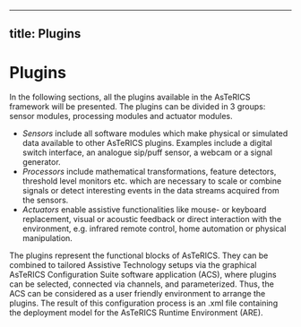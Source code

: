   

---
title: Plugins
---

# Plugins

In the following sections, all the plugins available in the AsTeRICS framework will be presented. The plugins can be divided in 3 groups: sensor modules, processing modules and actuator modules.

*   _Sensors_ include all software modules which make physical or simulated data available to other AsTeRICS plugins. Examples include a digital switch interface, an analogue sip/puff sensor, a webcam or a signal generator.
*   _Processors_ include mathematical transformations, feature detectors, threshold level monitors etc. which are necessary to scale or combine signals or detect interesting events in the data streams acquired from the sensors.
*   _Actuators_ enable assistive functionalities like mouse- or keyboard replacement, visual or acoustic feedback or direct interaction with the environment, e.g. infrared remote control, home automation or physical manipulation.

The plugins represent the functional blocks of AsTeRICS. They can be combined to tailored Assistive Technology setups via the graphical AsTeRICS Configuration Suite software application (ACS), where plugins can be selected, connected via channels, and parameterized. Thus, the ACS can be considered as a user friendly environment to arrange the plugins. The result of this configuration process is an .xml file containing the deployment model for the AsTeRICS Runtime Environment (ARE).
